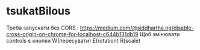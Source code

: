 # tsukatBilous
Треба запускати без CORS : https://medium.com/@siddhartha.ng/disable-cross-origin-on-chrome-for-localhost-c644b131db19
Щоб змінювати controls є кнопки W(пересувати) E(rotation) R(scale)
